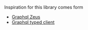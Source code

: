 Inspiration for this library comes form

-   [Graphql Zeus](https://github.com/graphql-editor/graphql-zeus)
-   [Graphql typed client](https://github.com/helios1138/graphql-typed-client)
